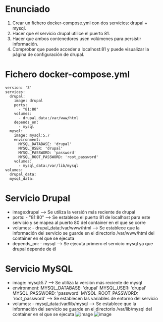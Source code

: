 # Enunciado #
1. Crear un fichero docker-compose.yml con dos servicios: drupal + mysql.
2. Hacer que el servicio drupal utilice el puerto 81.
3. Hacer que ambos contenedores usen volúmenes para persistir información.
4. Comprobar que puede acceder a localhost:81 y puede visualizar la página de configuración de drupal.
# Fichero docker-compose.yml #
```
version: '3'
services:
  drupal:
    image: drupal
    ports:
      - "81:80"
    volumes:
      - drupal_data:/var/www/html
    depends_on:
      - mysql
  mysql:
    image: mysql:5.7
    environment:
      MYSQL_DATABASE: 'drupal'
      MYSQL_USER: 'drupal'
      MYSQL_PASSWORD: 'password'
      MYSQL_ROOT_PASSWORD: 'root_password'
    volumes:
      - mysql_data:/var/lib/mysql
volumes:
  drupal_data:
  mysql_data:
```
# Servicio Drupal #
- image:drupal --> Se utiliza la versión más reciente de drupal
- ports: - "81:80" --> Se establece el puerto 81 de localhost para este servicio y se mapea al puerto 80 del container en el que se corre
- volumes: - drupal_data:/var/www/html  --> Se establece que la información del servicio se guarde en el directorio /var/www/html del container en el que se ejecuta
- depends_on: - mysql --> Se ejecuta primero el servicio mysql ya que drupal depende de él

# Servicio MySQL #
- image: mysql:5.7 --> Se utiliza la versión más reciente de mysql
- environment: MYSQL_DATABASE: 'drupal' MYSQL_USER: 'drupal' MYSQL_PASSWORD: 'password' MYSQL_ROOT_PASSWORD: 'root_password' --> Se establecen las variables de entorno del servicio
- volumes: - mysql_data:/var/lib/mysql --> Se establece que la información del servicio se guarde en el directorio /var/lib/mysql del container en el que se ejecuta
![image](https://github.com/SBaston/PractDocker/assets/101277911/8163f91f-c0a1-42b5-9863-aff06dc28b29)
![image](https://github.com/SBaston/PractDocker/assets/101277911/159165b6-3fff-411c-9927-dbc503e09d0a)


